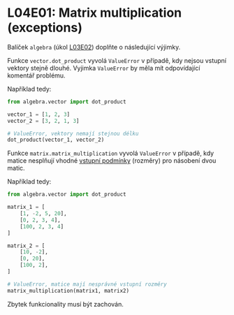 # L04E01: Matrix multiplication (exceptions)
Balíček `algebra` (úkol [L03E02](https://github.com/kmi-jp/template-L03E02)) doplňte o následující výjimky.

Funkce `vector.dot_product` vyvolá `ValueError` v případě, kdy nejsou vstupní vektory stejně dlouhé. Vyjimka `ValueError` by měla mít odpovídající komentář problému.

Například tedy:

```python
from algebra.vector import dot_product

vector_1 = [1, 2, 3]
vector_2 = [3, 2, 1, 3]

# ValueError, vektory nemají stejnou délku
dot_product(vector_1, vector_2)
```

Funkce `matrix.matrix_multiplication` vyvolá `ValueError` v případě, kdy matice nesplňují vhodné [vstupní podmínky](https://cs.wikipedia.org/wiki/Násoben%C3%AD_matic) (rozměry) pro násobení dvou matic.

Například tedy:

```python
from algebra.vector import dot_product

matrix_1 = [
    [1, -2, 5, 20],
    [0, 2, 3, 4],
    [100, 2, 3, 4]
]

matrix_2 = [
    [10, -2],
    [0, 20],
    [100, 2],
]

# ValueError, matice mají nesprávné vstupní rozměry
matrix_multiplication(matrix1, matrix2)
```

Zbytek funkcionality musí být zachován.
